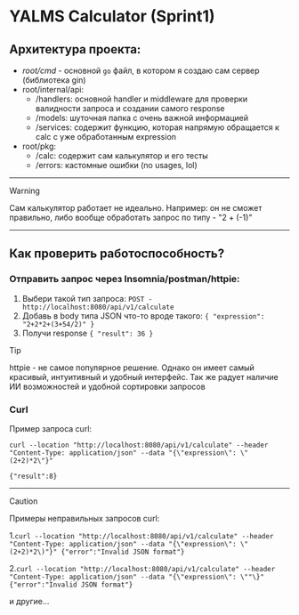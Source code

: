 # YALMS Calculator (Sprint1)

## Архитектура проекта:

- *root/cmd* - основной `go` файл, в котором я создаю сам сервер (библиотека gin) 
- root/internal/api:
	- /handlers: основной handler и middleware для проверки валидности запроса и создании самого response
	- /models: шуточная папка с очень важной информацией
	- /services: содержит функцию, которая напрямую обращается к calc с уже обработанным expression
- root/pkg:
	- /calc: содержит сам калькулятор и его тесты
	- /errors: кастомные ошибки (no usages, lol)

___

>[!WARNING]
>Сам калькулятор работает не идеально.
>Например: он не сможет правильно, либо вообще обработать запрос по типу - "2 + (-1)"
>

___

## Как проверить работоспособность? 


### Отправить запрос через Insomnia/postman/httpie:


1. Выбери такой тип запроса:
`POST - http://localhost:8080/api/v1/calculate`
2. Добавь в body типа JSON что-то вроде такого:
 `{
  "expression": "2+2*2+(3+54/2)"
}
`
3. Получи response `{
	"result": 36
}`

>[!TIP]
>httpie - не самое популярное решение. Однако он имеет самый красивый, интуитивный и  удобный интерфейс. Так же радует наличие ИИ возможностей и удобной сортировки запросов
>


### Curl
Пример запроса curl:
~~~shell
curl --location "http://localhost:8080/api/v1/calculate" --header "Content-Type: application/json" --data "{\"expression\": \"(2+2)*2\"}"

{"result":8}
~~~

___




> [!CAUTION]
> Примеры неправильных запросов curl:
> 
> 1.`curl --location "http://localhost:8080/api/v1/calculate" --header "Content-Type: application/json" --data "{\"expression\": \"(2+2)*2\)"}"
{"error":"Invalid JSON format"}`
> 
> 2.`curl --location "http://localhost:8080/api/v1/calculate" --header "Content-Type: application/json" --data "{\"expression\": \""\}"
{"error":"Invalid JSON format"}`
> 
> и другие...
> >

